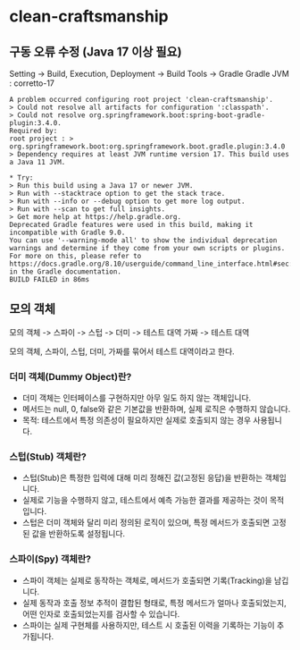 # clean-craftsmanship

## 구동 오류 수정 (Java 17 이상 필요)
Setting -> Build, Execution, Deployment -> Build Tools -> Gradle
Gradle JVM : corretto-17
```text
A problem occurred configuring root project 'clean-craftsmanship'.
> Could not resolve all artifacts for configuration ':classpath'.
> Could not resolve org.springframework.boot:spring-boot-gradle-plugin:3.4.0.
Required by:
root project : > org.springframework.boot:org.springframework.boot.gradle.plugin:3.4.0
> Dependency requires at least JVM runtime version 17. This build uses a Java 11 JVM.

* Try:
> Run this build using a Java 17 or newer JVM.
> Run with --stacktrace option to get the stack trace.
> Run with --info or --debug option to get more log output.
> Run with --scan to get full insights.
> Get more help at https://help.gradle.org.
Deprecated Gradle features were used in this build, making it incompatible with Gradle 9.0.
You can use '--warning-mode all' to show the individual deprecation warnings and determine if they come from your own scripts or plugins.
For more on this, please refer to https://docs.gradle.org/8.10/userguide/command_line_interface.html#sec:command_line_warnings in the Gradle documentation.
BUILD FAILED in 86ms
```

## 모의 객체
모의 객체 -> 스파이 -> 스텁 -> 더미 -> 테스트 대역
가짜 -> 테스트 대역

모의 객체, 스파이, 스텁, 더미, 가짜를 묶어서 테스트 대역이라고 한다.

### 더미 객체(Dummy Object)란?
- 더미 객체는 인터페이스를 구현하지만 아무 일도 하지 않는 객체입니다.
- 메서드는 null, 0, false와 같은 기본값을 반환하며, 실제 로직은 수행하지 않습니다.
- 목적: 테스트에서 특정 의존성이 필요하지만 실제로 호출되지 않는 경우 사용됩니다.

### 스텁(Stub) 객체란?
- 스텁(Stub)은 특정한 입력에 대해 미리 정해진 값(고정된 응답)을 반환하는 객체입니다.
- 실제로 기능을 수행하지 않고, 테스트에서 예측 가능한 결과를 제공하는 것이 목적입니다.
- 스텁은 더미 객체와 달리 미리 정의된 로직이 있으며, 특정 메서드가 호출되면 고정된 값을 반환하도록 설정됩니다.

### 스파이(Spy) 객체란?
- 스파이 객체는 실제로 동작하는 객체로, 메서드가 호출되면 기록(Tracking)을 남깁니다.
- 실제 동작과 호출 정보 추적이 결합된 형태로, 특정 메서드가 얼마나 호출되었는지, 어떤 인자로 호출되었는지를 검사할 수 있습니다.
- 스파이는 실제 구현체를 사용하지만, 테스트 시 호출된 이력을 기록하는 기능이 추가됩니다.

